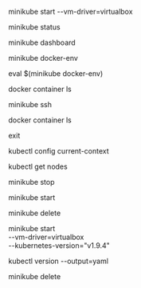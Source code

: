 






minikube start --vm-driver=virtualbox

minikube status

minikube dashboard

minikube docker-env

eval $(minikube docker-env)

docker container ls

minikube ssh

docker container ls

exit

kubectl config current-context

kubectl get nodes

minikube stop

minikube start

minikube delete

minikube start \
    --vm-driver=virtualbox \
    --kubernetes-version="v1.9.4"

kubectl version --output=yaml

minikube delete
